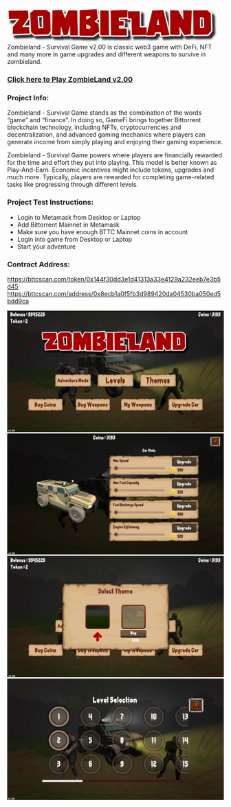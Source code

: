 ![ZombieLand v2.00](/Build/logo.png)
Zombieland - Survival Game v2.00 is classic web3 game with DeFi, NFT and many more in game upgrades and different weapons to survive in zombieland.

### [Click here to Play ZombieLand v2.00](https://zombieland.online/)

### Project Info:
Zombieland - Survival Game stands as the combination of the words “game” and “finance”. In doing so, GameFi brings together Bittorrent blockchain technology, including NFTs, cryptocurrencies and decentralization, and advanced gaming mechanics where players can generate income from simply playing and enjoying their gaming experience.

Zombieland - Survival Game powers where players are financially rewarded for the time and effort they put into playing. This model is better known as Play-And-Earn. Economic incentives might include tokens, upgrades and much more. Typically, players are rewarded for completing game-related tasks like progressing through different levels.

### Project Test Instructions:

* Login to Metamask from Desktop or Laptop
* Add Bittorrent Mainnet in Metamask
* Make sure you have enough BTTC Mainnet coins in account
* Login into game from Desktop or Laptop
* Start your adventure

### Contract Address:
https://bttcscan.com/token/0x144f30dd3e1d41313a33e4129a232eeb7e3b5d45
https://bttcscan.com/address/0x8ecb1a0f5fb3d989420da04530ba050ed5bdd9ca



![ZombieLand v2.00](/Assets/ss1.jpg)
![ZombieLand v2.00](/Assets/ss2.jpg)
![ZombieLand v2.00](/Assets/ss3.jpg)
![ZombieLand v2.00](/Assets/ss4.jpg)

